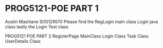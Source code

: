 # PROG5121-POE PART 1
Austin Mashiane St10129570
Please find the RegLogin main class
Login java class
lastly the Login Test class 

PROG5121 POE PART 2
RegisterPage MainClass
Login Class
Task Class
UserDetails Class
